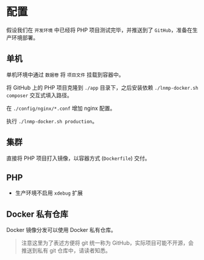 # 配置

假设我们在 `开发环境` 中已经将 PHP 项目测试完毕，并推送到了 `GitHub`，准备在生产环境部署。

## 单机

单机环境中通过 `数据卷` 将 `项目文件` 挂载到容器中。

将 GitHub 上的 PHP 项目克隆到 `./app` 目录下，之后安装依赖 `./lnmp-docker.sh composer` 交互式填入路径。

在 `./config/nginx/*.conf` 增加 nginx 配置。

执行 `./lnmp-docker.sh production`。

## 集群

直接将 PHP 项目打入镜像，以容器方式 (`Dockerfile`) 交付。

## PHP

* 生产环境不启用 `xdebug` 扩展

## Docker 私有仓库

Docker 镜像分发可以使用 Docker 私有仓库。

>注意这里为了表述方便将 git 统一称为 GitHub，实际项目可能不开源，会推送到私有 git 仓库中，请读者知悉。
